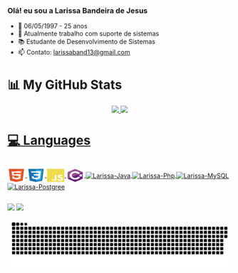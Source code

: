 ### Olá! eu sou a Larissa Bandeira de Jesus

- 🎂 06/05/1997 - 25 anos
- :briefcase: Atualmente trabalho com suporte de sistemas
- :books: Estudante de Desenvolvimento de Sistemas
- :mailbox: Contato: larissaband13@gmail.com

##

# :bar_chart: My GitHub Stats
<div align="center">
  <a href="https://github.com/larissabandeirajs">
  <img height="150em" src="https://github-readme-stats.vercel.app/api?username=larissabandeirajs&show_icons=true&theme=dark&include_all_commits=true&count_private=true"/>
  <img height="150em" src="https://github-readme-stats.vercel.app/api/top-langs/?username=larissabandeirajs&layout=compact&langs_count=7&theme=dark"/>
</div>

 ##
  
# :computer: Languages
<div style="display: inline_block"><br>
  <img align="center" alt="Larissa-HTML" height="30" width="40" src="https://raw.githubusercontent.com/devicons/devicon/master/icons/html5/html5-original.svg"/>
  <img align="center" alt="Larissa-CSS" height="30" width="40" src="https://raw.githubusercontent.com/devicons/devicon/master/icons/css3/css3-original.svg"/>
  <img align="center" alt="Larissa-Js" height="30" width="40" src="https://raw.githubusercontent.com/devicons/devicon/master/icons/javascript/javascript-plain.svg"/>
  <img align="center" alt="Larissa-Csharp" height="30" width="40" src="https://raw.githubusercontent.com/devicons/devicon/master/icons/csharp/csharp-original.svg"/>
  <img align="center" alt="Larissa-Java" height="30" width="40" src="https://cdn.jsdelivr.net/gh/devicons/devicon/icons/java/java-original-wordmark.svg"/>          
  <img align="center" alt="Larissa-Php" height="30" width="40" src="https://cdn.jsdelivr.net/gh/devicons/devicon/icons/php/php-original.svg"/>
  <img align="center" alt="Larissa-MySQL" height="30" width="40" src="https://cdn.jsdelivr.net/gh/devicons/devicon/icons/mysql/mysql-plain-wordmark.svg"/>
  <img align="center" alt="Larissa-Postgree" height="30" width="40" src="https://cdn.jsdelivr.net/gh/devicons/devicon/icons/postgresql/postgresql-original-wordmark.svg"/>
</div>
 
  ##

  
 <a href="https://www.linkedin.com/in/larissabandeirajs" target="_blank"><img src="https://img.shields.io/badge/-LinkedIn-%230077B5?style=for-the-badge&logo=linkedin&logoColor=white"></a> 
 <a href ="https://mail.google.com/mail/u/0/" target="_blank"><img src="https://img.shields.io/badge/-Gmail-%23333?style=for-the-badge&logo=gmail&logoColor=white"></a>
 
![snake gif](https://github.com/larissabandeirajs/larissabandeirajs/blob/output/github-contribution-grid-snake.svg)
